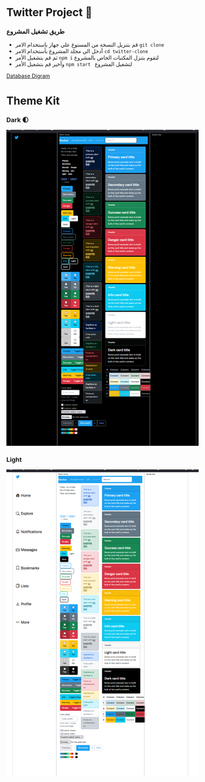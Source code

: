 # Twitter Project 🎊

### طريق تشغيل المشروع

- قم بتنزيل النسخة من المستوع علي جهاز باستخدام الامر `git clone`
- أدخل الي مجلد المشروع بأستخدام الامر `cd twitter-clone`
- ثم قم بتشغيل الأمر `npm i` لتقوم بتنزل المكتبات الخاص بالمشروع
- وأخير قم بتشغيل الأمر `npm start ` لتشغيل المشروع

[Database Digram](http://www.plantuml.com/plantuml/umla/fLNBJiCm4BpxAqovW0GI8FL0Jlm7WiYDDtI57v6pBI34lsCxBoUaD9JaaexjcV5ulNseIJZQQSNO6Mr10w-KGCF8LfmitrWYgxb41mMXDQn-HLC99pHNQ80-Ak3MqTOoLYXHrxomMeCX_iauv_G6G7dvcd4q12_W0kZ0AtnCqLqDReeLrdyRoZZ1EqN0WI38HO1GWxUkgsPY5CrH3kk_nePo3H95Owk39dAenGiCOdkKO1Fjb6TMAL7umyP_LpsivgE89z88piNNc4ZNHXFDiZmSNSRtmXLRuIxkrfUZqNd5uF-Otgbdw3zebpYwlRcvJ5ARCnG53_ivMReDusT-Wp0IUS6WEkWReMVybpkbyl7GtReP0YrG_OHbC6dBV8F-OcNnvs_kiSx3eUszmCPQ1SAqg9zHbbDGI8rc1CRevdOP1ofdIrHmE6KXfOEwxhSHi0qc9Jmfy9Hr8ikwvj4-ru_dw_lmNiMUz7Jzt9L3DoFZg-5MzPMoMaBK54z2r9TlT-uBQP9I23HTHcsiFKdRW6P9nZgU9EbGGszRiPRY__ai85gIJz-3_aopUFMnTCVx_STE5j0Syp8MEf5aTEjE9Na08yD_-ZS0)

# Theme Kit

### Dark 🌓
![img.png](img.png)


### Light
![img_1.png](img_1.png)
